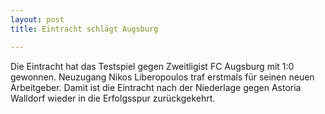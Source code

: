 ```yaml
---
layout: post
title: Eintracht schlägt Augsburg

---
```


Die Eintracht hat das Testspiel gegen Zweitligist FC Augsburg mit 1:0 gewonnen. Neuzugang Nikos Liberopoulos traf erstmals für seinen neuen Arbeitgeber. Damit ist die Eintracht nach der Niederlage gegen Astoria Walldorf wieder in die Erfolgsspur zurückgekehrt.


